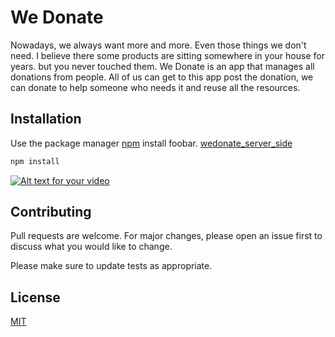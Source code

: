 
# We Donate


Nowadays, we always want more and more. Even those things we don't need. I believe there some products are sitting somewhere in your house for years. but you never touched them. We Donate is an app that manages all donations from people. All of us can get to this app post the donation, we can donate to help someone who needs it and reuse all the resources. 

## Installation

Use the package manager [npm](https://pip.pypa.io/en/stable/) install foobar.
[wedonate_server_side](https://github.com/momo1113/wedonate_server)

```bash
npm install 
```
[![Alt text for your video](wedonate.gif)](https://www.youtube.com/watch?v=7nU0J_PIhmU)

## Contributing
Pull requests are welcome. For major changes, please open an issue first to discuss what you would like to change.

Please make sure to update tests as appropriate.

## License
[MIT](https://choosealicense.com/licenses/mit/)
